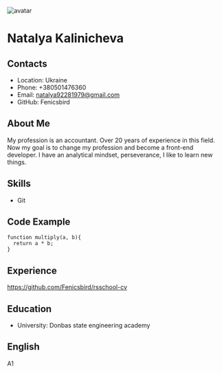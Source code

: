 ![avatar](https://www.kindpng.com/picc/m/110-1104699_woman-clipart-images-png-cartoon-business-woman-transparent.png)
# Natalya Kalinicheva

## Contacts
* Location: Ukraine
* Phone: +380501476360
* Email: natalya92281979@gmail.com
* GitHub: Fenicsbird

## About Me
My profession is an accountant. Over 20 years of experience in this field. Now my goal is to change my profession and become a front-end developer. I have an analytical mindset, perseverance, I like to learn new things.

## Skills
* Git

## Code Example
```
function multiply(a, b){
  return a * b;
}
```

## Experience
https://github.com/Fenicsbird/rsschool-cv

## Education
* University: Donbas state engineering academy 

## English
A1   
